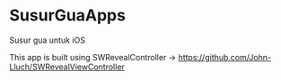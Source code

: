 SusurGuaApps
============

Susur gua untuk iOS

This app is built using SWRevealController -> https://github.com/John-Lluch/SWRevealViewController
